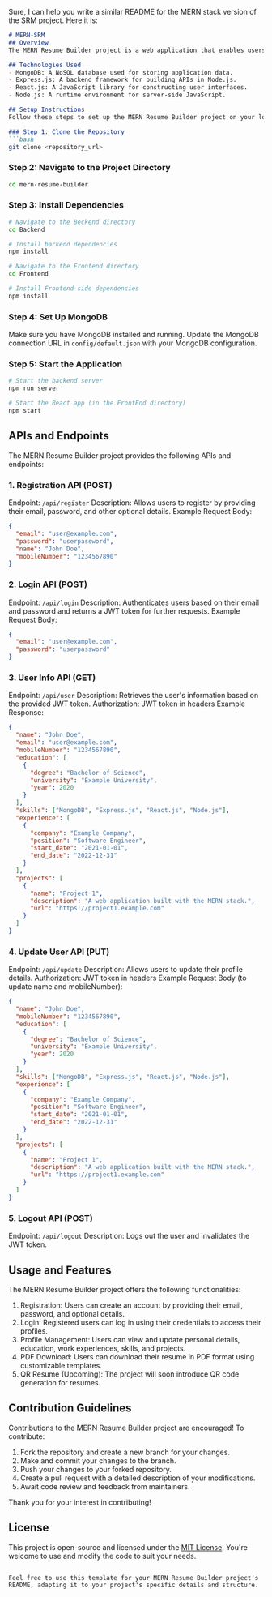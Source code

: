 Sure, I can help you write a similar README for the MERN stack version of the SRM project. Here it is:

```markdown
# MERN-SRM
## Overview
The MERN Resume Builder project is a web application that enables users to effortlessly create and manage their resumes. It offers an intuitive user interface to add personal information, education details, work experiences, skills, and more. Additionally, the project provides customizable resume templates for PDF downloads and an upcoming feature for generating QR codes for resumes.

## Technologies Used
- MongoDB: A NoSQL database used for storing application data.
- Express.js: A backend framework for building APIs in Node.js.
- React.js: A JavaScript library for constructing user interfaces.
- Node.js: A runtime environment for server-side JavaScript.

## Setup Instructions
Follow these steps to set up the MERN Resume Builder project on your local machine:

### Step 1: Clone the Repository
```bash
git clone <repository_url>
```

### Step 2: Navigate to the Project Directory
```bash
cd mern-resume-builder
```

### Step 3: Install Dependencies
```bash
# Navigate to the Beckend directory
cd Backend

# Install backend dependencies
npm install

# Navigate to the Frontend directory
cd Frontend

# Install Frontend-side dependencies
npm install
```

### Step 4: Set Up MongoDB
Make sure you have MongoDB installed and running. Update the MongoDB connection URL in `config/default.json` with your MongoDB configuration.

### Step 5: Start the Application
```bash
# Start the backend server
npm run server

# Start the React app (in the FrontEnd directory)
npm start
```

## APIs and Endpoints
The MERN Resume Builder project provides the following APIs and endpoints:

### 1. Registration API (POST)
Endpoint: `/api/register`
Description: Allows users to register by providing their email, password, and other optional details.
Example Request Body:
```json
{
  "email": "user@example.com",
  "password": "userpassword",
  "name": "John Doe",
  "mobileNumber": "1234567890"
}
```

### 2. Login API (POST)
Endpoint: `/api/login`
Description: Authenticates users based on their email and password and returns a JWT token for further requests.
Example Request Body:
```json
{
  "email": "user@example.com",
  "password": "userpassword"
}
```

### 3. User Info API (GET)
Endpoint: `/api/user`
Description: Retrieves the user's information based on the provided JWT token.
Authorization: JWT token in headers
Example Response:
```json
{
  "name": "John Doe",
  "email": "user@example.com",
  "mobileNumber": "1234567890",
  "education": [
    {
      "degree": "Bachelor of Science",
      "university": "Example University",
      "year": 2020
    }
  ],
  "skills": ["MongoDB", "Express.js", "React.js", "Node.js"],
  "experience": [
    {
      "company": "Example Company",
      "position": "Software Engineer",
      "start_date": "2021-01-01",
      "end_date": "2022-12-31"
    }
  ],
  "projects": [
    {
      "name": "Project 1",
      "description": "A web application built with the MERN stack.",
      "url": "https://project1.example.com"
    }
  ]
}
```

### 4. Update User API (PUT)
Endpoint: `/api/update`
Description: Allows users to update their profile details.
Authorization: JWT token in headers
Example Request Body (to update name and mobileNumber):
```json
{
  "name": "John Doe",
  "mobileNumber": "1234567890",
  "education": [
    {
      "degree": "Bachelor of Science",
      "university": "Example University",
      "year": 2020
    }
  ],
  "skills": ["MongoDB", "Express.js", "React.js", "Node.js"],
  "experience": [
    {
      "company": "Example Company",
      "position": "Software Engineer",
      "start_date": "2021-01-01",
      "end_date": "2022-12-31"
    }
  ],
  "projects": [
    {
      "name": "Project 1",
      "description": "A web application built with the MERN stack.",
      "url": "https://project1.example.com"
    }
  ]
}
```

### 5. Logout API (POST)
Endpoint: `/api/logout`
Description: Logs out the user and invalidates the JWT token.

## Usage and Features
The MERN Resume Builder project offers the following functionalities:

1. Registration: Users can create an account by providing their email, password, and optional details.
2. Login: Registered users can log in using their credentials to access their profiles.
3. Profile Management: Users can view and update personal details, education, work experiences, skills, and projects.
4. PDF Download: Users can download their resume in PDF format using customizable templates.
5. QR Resume (Upcoming): The project will soon introduce QR code generation for resumes.

## Contribution Guidelines
Contributions to the MERN Resume Builder project are encouraged! To contribute:

1. Fork the repository and create a new branch for your changes.
2. Make and commit your changes to the branch.
3. Push your changes to your forked repository.
4. Create a pull request with a detailed description of your modifications.
5. Await code review and feedback from maintainers.

Thank you for your interest in contributing!

## License
This project is open-source and licensed under the [MIT License](https://opensource.org/licenses/MIT). You're welcome to use and modify the code to suit your needs.
```

Feel free to use this template for your MERN Resume Builder project's README, adapting it to your project's specific details and structure.
